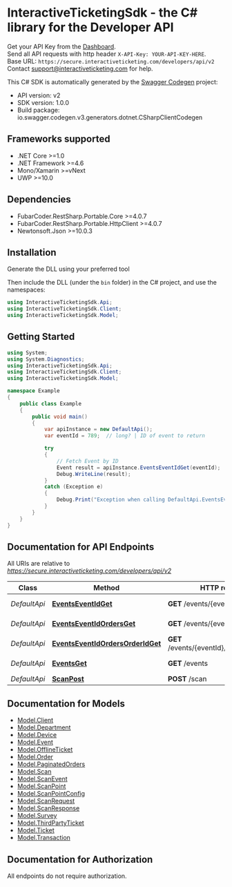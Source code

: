 # InteractiveTicketingSdk - the C# library for the Developer API

Get your API Key from the [Dashboard](/dashboard/).<br/>Send all API requests with http header `X-API-Key: YOUR-API-KEY-HERE`.<br/>Base URL: `https://secure.interactiveticketing.com/developers/api/v2`<br/>Contact support@interactiveticketing.com for help.

This C# SDK is automatically generated by the [Swagger Codegen](https://github.com/swagger-api/swagger-codegen) project:

- API version: v2
- SDK version: 1.0.0
- Build package: io.swagger.codegen.v3.generators.dotnet.CSharpClientCodegen

<a name="frameworks-supported"></a>
## Frameworks supported
- .NET Core >=1.0
- .NET Framework >=4.6
- Mono/Xamarin >=vNext
- UWP >=10.0

<a name="dependencies"></a>
## Dependencies
- FubarCoder.RestSharp.Portable.Core >=4.0.7
- FubarCoder.RestSharp.Portable.HttpClient >=4.0.7
- Newtonsoft.Json >=10.0.3

<a name="installation"></a>
## Installation
Generate the DLL using your preferred tool

Then include the DLL (under the `bin` folder) in the C# project, and use the namespaces:
```csharp
using InteractiveTicketingSdk.Api;
using InteractiveTicketingSdk.Client;
using InteractiveTicketingSdk.Model;
```
<a name="getting-started"></a>
## Getting Started

```csharp
using System;
using System.Diagnostics;
using InteractiveTicketingSdk.Api;
using InteractiveTicketingSdk.Client;
using InteractiveTicketingSdk.Model;

namespace Example
{
    public class Example
    {
        public void main()
        {
            var apiInstance = new DefaultApi();
            var eventId = 789;  // long? | ID of event to return

            try
            {
                // Fetch Event by ID
                Event result = apiInstance.EventsEventIdGet(eventId);
                Debug.WriteLine(result);
            }
            catch (Exception e)
            {
                Debug.Print("Exception when calling DefaultApi.EventsEventIdGet: " + e.Message );
            }
        }
    }
}
```

<a name="documentation-for-api-endpoints"></a>
## Documentation for API Endpoints

All URIs are relative to *https://secure.interactiveticketing.com/developers/api/v2*

Class | Method | HTTP request | Description
------------ | ------------- | ------------- | -------------
*DefaultApi* | [**EventsEventIdGet**](docs/DefaultApi.md#eventseventidget) | **GET** /events/{eventId} | Fetch Event by ID
*DefaultApi* | [**EventsEventIdOrdersGet**](docs/DefaultApi.md#eventseventidordersget) | **GET** /events/{eventId}/orders | Query Orders
*DefaultApi* | [**EventsEventIdOrdersOrderIdGet**](docs/DefaultApi.md#eventseventidordersorderidget) | **GET** /events/{eventId}/orders/{orderId} | Fetch Order by ID
*DefaultApi* | [**EventsGet**](docs/DefaultApi.md#eventsget) | **GET** /events | List All Events
*DefaultApi* | [**ScanPost**](docs/DefaultApi.md#scanpost) | **POST** /scan | Scan Ticket

<a name="documentation-for-models"></a>
## Documentation for Models

 - [Model.Client](docs/Client.md)
 - [Model.Department](docs/Department.md)
 - [Model.Device](docs/Device.md)
 - [Model.Event](docs/Event.md)
 - [Model.OfflineTicket](docs/OfflineTicket.md)
 - [Model.Order](docs/Order.md)
 - [Model.PaginatedOrders](docs/PaginatedOrders.md)
 - [Model.Scan](docs/Scan.md)
 - [Model.ScanEvent](docs/ScanEvent.md)
 - [Model.ScanPoint](docs/ScanPoint.md)
 - [Model.ScanPointConfig](docs/ScanPointConfig.md)
 - [Model.ScanRequest](docs/ScanRequest.md)
 - [Model.ScanResponse](docs/ScanResponse.md)
 - [Model.Survey](docs/Survey.md)
 - [Model.ThirdPartyTicket](docs/ThirdPartyTicket.md)
 - [Model.Ticket](docs/Ticket.md)
 - [Model.Transaction](docs/Transaction.md)

<a name="documentation-for-authorization"></a>
## Documentation for Authorization

All endpoints do not require authorization.
